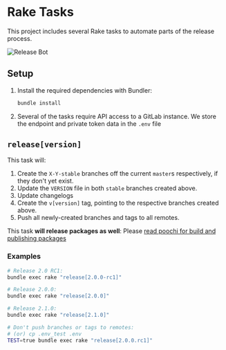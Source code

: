 # Rake Tasks

This project includes several Rake tasks to automate parts of the release
process.

![Release Bot](https://gitlab.com/rioos/ottavada/raw/master/images/masco.png)

## Setup

1. Install the required dependencies with Bundler:

    ```sh
    bundle install
    ```

1. Several of the tasks require API access to a GitLab instance. We store the
   endpoint and private token data in the `.env` file

## `release[version]`

This task will:

1. Create the `X-Y-stable` branches off the current `master`s respectively, if they don't yet exist.
2. Update the `VERSION` file in both `stable` branches created above.
3. Update changelogs
4. Create the `v[version]` tag, pointing to the respective
   branches created above.
5. Push all newly-created branches and tags to all remotes.

This task **will release packages as well**: Please [read poochi for build and publishing packages](https://gitlab.com/rioos/poochi.git)

### Examples

```sh
# Release 2.0 RC1:
bundle exec rake "release[2.0.0-rc1]"

# Release 2.0.0:
bundle exec rake "release[2.0.0]"

# Release 2.1.0:
bundle exec rake "release[2.1.0]"

# Don't push branches or tags to remotes:
# (or) cp .env_test .env
TEST=true bundle exec rake "release[2.0.0.rc1]"

```
